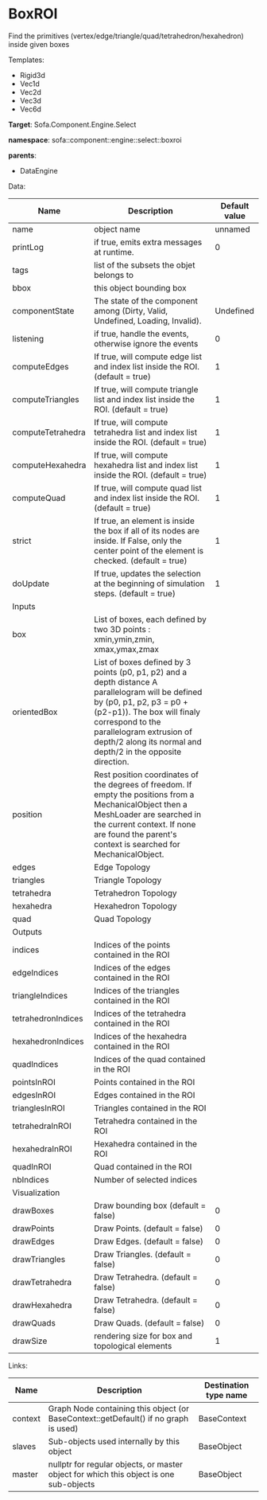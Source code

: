 # BoxROI

Find the primitives (vertex/edge/triangle/quad/tetrahedron/hexahedron) inside given boxes


Templates:

- Rigid3d
- Vec1d
- Vec2d
- Vec3d
- Vec6d

__Target__: Sofa.Component.Engine.Select

__namespace__: sofa::component::engine::select::boxroi

__parents__:

- DataEngine

Data: 

<table>
    <thead>
        <tr>
            <th>Name</th>
            <th>Description</th>
            <th>Default value</th>
        </tr>
    </thead>
    <tbody>
	<tr>
		<td>name</td>
		<td>
object name
		</td>
		<td>unnamed</td>
	</tr>
	<tr>
		<td>printLog</td>
		<td>
if true, emits extra messages at runtime.
		</td>
		<td>0</td>
	</tr>
	<tr>
		<td>tags</td>
		<td>
list of the subsets the objet belongs to
		</td>
		<td></td>
	</tr>
	<tr>
		<td>bbox</td>
		<td>
this object bounding box
		</td>
		<td></td>
	</tr>
	<tr>
		<td>componentState</td>
		<td>
The state of the component among (Dirty, Valid, Undefined, Loading, Invalid).
		</td>
		<td>Undefined</td>
	</tr>
	<tr>
		<td>listening</td>
		<td>
if true, handle the events, otherwise ignore the events
		</td>
		<td>0</td>
	</tr>
	<tr>
		<td>computeEdges</td>
		<td>
If true, will compute edge list and index list inside the ROI. (default = true)
		</td>
		<td>1</td>
	</tr>
	<tr>
		<td>computeTriangles</td>
		<td>
If true, will compute triangle list and index list inside the ROI. (default = true)
		</td>
		<td>1</td>
	</tr>
	<tr>
		<td>computeTetrahedra</td>
		<td>
If true, will compute tetrahedra list and index list inside the ROI. (default = true)
		</td>
		<td>1</td>
	</tr>
	<tr>
		<td>computeHexahedra</td>
		<td>
If true, will compute hexahedra list and index list inside the ROI. (default = true)
		</td>
		<td>1</td>
	</tr>
	<tr>
		<td>computeQuad</td>
		<td>
If true, will compute quad list and index list inside the ROI. (default = true)
		</td>
		<td>1</td>
	</tr>
	<tr>
		<td>strict</td>
		<td>
If true, an element is inside the box if all of its nodes are inside. If False, only the center point of the element is checked. (default = true)
		</td>
		<td>1</td>
	</tr>
	<tr>
		<td>doUpdate</td>
		<td>
If true, updates the selection at the beginning of simulation steps. (default = true)
		</td>
		<td>1</td>
	</tr>
	<tr>
		<td colspan="3">Inputs</td>
	</tr>
	<tr>
		<td>box</td>
		<td>
List of boxes, each defined by two 3D points : xmin,ymin,zmin, xmax,ymax,zmax
		</td>
		<td></td>
	</tr>
	<tr>
		<td>orientedBox</td>
		<td>
List of boxes defined by 3 points (p0, p1, p2) and a depth distance 
A parallelogram will be defined by (p0, p1, p2, p3 = p0 + (p2-p1)). 
The box will finaly correspond to the parallelogram extrusion of depth/2 
along its normal and depth/2 in the opposite direction. 
		</td>
		<td></td>
	</tr>
	<tr>
		<td>position</td>
		<td>
Rest position coordinates of the degrees of freedom. 
If empty the positions from a MechanicalObject then a MeshLoader are searched in the current context. 
If none are found the parent's context is searched for MechanicalObject.
		</td>
		<td></td>
	</tr>
	<tr>
		<td>edges</td>
		<td>
Edge Topology
		</td>
		<td></td>
	</tr>
	<tr>
		<td>triangles</td>
		<td>
Triangle Topology
		</td>
		<td></td>
	</tr>
	<tr>
		<td>tetrahedra</td>
		<td>
Tetrahedron Topology
		</td>
		<td></td>
	</tr>
	<tr>
		<td>hexahedra</td>
		<td>
Hexahedron Topology
		</td>
		<td></td>
	</tr>
	<tr>
		<td>quad</td>
		<td>
Quad Topology
		</td>
		<td></td>
	</tr>
	<tr>
		<td colspan="3">Outputs</td>
	</tr>
	<tr>
		<td>indices</td>
		<td>
Indices of the points contained in the ROI
		</td>
		<td></td>
	</tr>
	<tr>
		<td>edgeIndices</td>
		<td>
Indices of the edges contained in the ROI
		</td>
		<td></td>
	</tr>
	<tr>
		<td>triangleIndices</td>
		<td>
Indices of the triangles contained in the ROI
		</td>
		<td></td>
	</tr>
	<tr>
		<td>tetrahedronIndices</td>
		<td>
Indices of the tetrahedra contained in the ROI
		</td>
		<td></td>
	</tr>
	<tr>
		<td>hexahedronIndices</td>
		<td>
Indices of the hexahedra contained in the ROI
		</td>
		<td></td>
	</tr>
	<tr>
		<td>quadIndices</td>
		<td>
Indices of the quad contained in the ROI
		</td>
		<td></td>
	</tr>
	<tr>
		<td>pointsInROI</td>
		<td>
Points contained in the ROI
		</td>
		<td></td>
	</tr>
	<tr>
		<td>edgesInROI</td>
		<td>
Edges contained in the ROI
		</td>
		<td></td>
	</tr>
	<tr>
		<td>trianglesInROI</td>
		<td>
Triangles contained in the ROI
		</td>
		<td></td>
	</tr>
	<tr>
		<td>tetrahedraInROI</td>
		<td>
Tetrahedra contained in the ROI
		</td>
		<td></td>
	</tr>
	<tr>
		<td>hexahedraInROI</td>
		<td>
Hexahedra contained in the ROI
		</td>
		<td></td>
	</tr>
	<tr>
		<td>quadInROI</td>
		<td>
Quad contained in the ROI
		</td>
		<td></td>
	</tr>
	<tr>
		<td>nbIndices</td>
		<td>
Number of selected indices
		</td>
		<td></td>
	</tr>
	<tr>
		<td colspan="3">Visualization</td>
	</tr>
	<tr>
		<td>drawBoxes</td>
		<td>
Draw bounding box (default = false)
		</td>
		<td>0</td>
	</tr>
	<tr>
		<td>drawPoints</td>
		<td>
Draw Points. (default = false)
		</td>
		<td>0</td>
	</tr>
	<tr>
		<td>drawEdges</td>
		<td>
Draw Edges. (default = false)
		</td>
		<td>0</td>
	</tr>
	<tr>
		<td>drawTriangles</td>
		<td>
Draw Triangles. (default = false)
		</td>
		<td>0</td>
	</tr>
	<tr>
		<td>drawTetrahedra</td>
		<td>
Draw Tetrahedra. (default = false)
		</td>
		<td>0</td>
	</tr>
	<tr>
		<td>drawHexahedra</td>
		<td>
Draw Tetrahedra. (default = false)
		</td>
		<td>0</td>
	</tr>
	<tr>
		<td>drawQuads</td>
		<td>
Draw Quads. (default = false)
		</td>
		<td>0</td>
	</tr>
	<tr>
		<td>drawSize</td>
		<td>
rendering size for box and topological elements
		</td>
		<td>1</td>
	</tr>

</tbody>
</table>

Links: 


| Name | Description | Destination type name |
| ---- | ----------- | --------------------- |
|context|Graph Node containing this object (or BaseContext::getDefault() if no graph is used)|BaseContext|
|slaves|Sub-objects used internally by this object|BaseObject|
|master|nullptr for regular objects, or master object for which this object is one sub-objects|BaseObject|

